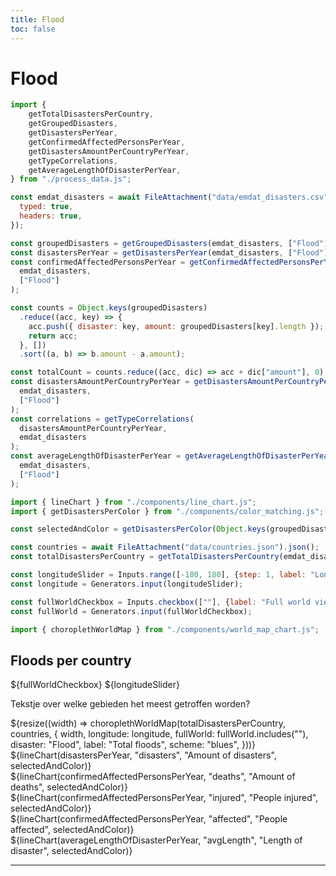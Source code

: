 ```yaml
---
title: Flood
toc: false
---
```


# Flood

<!-- Load and transform the data -->
<style>
.hero {
display: flex;
flex-direction: column;
align-items: center;
font-family: var(--sans-serif);
margin: 4rem 0 8rem;
text-wrap: balance;
text-align: center;
}

.hero h1 {
margin: 2rem 0;
max-width: none;
font-size: 14vw;
font-weight: 900;
line-height: 1;
background: linear-gradient(30deg, var(--theme-foreground-focus), currentColor);
-webkit-background-clip: text;
-webkit-text-fill-color: transparent;
background-clip: text;
}

.hero h2 {
margin: 0;
max-width: 34em;
font-size: 20px;
font-style: initial;
font-weight: 500;
line-height: 1.5;
color: var(--theme-foreground-muted);
}

@media (min-width: 640px) {
.hero h1 {
font-size: 90px;
}
}

</style>

```js
import {
    getTotalDisastersPerCountry,
    getGroupedDisasters,
    getDisastersPerYear,
    getConfirmedAffectedPersonsPerYear,
    getDisastersAmountPerCountryPerYear,
    getTypeCorrelations,
    getAverageLengthOfDisasterPerYear,
} from "./process_data.js";

const emdat_disasters = await FileAttachment("data/emdat_disasters.csv").csv({
  typed: true,
  headers: true,
});

const groupedDisasters = getGroupedDisasters(emdat_disasters, ["Flood"]);
const disastersPerYear = getDisastersPerYear(emdat_disasters, ["Flood"]);
const confirmedAffectedPersonsPerYear = getConfirmedAffectedPersonsPerYear(
  emdat_disasters,
  ["Flood"]
);

const counts = Object.keys(groupedDisasters)
  .reduce((acc, key) => {
    acc.push({ disaster: key, amount: groupedDisasters[key].length });
    return acc;
  }, [])
  .sort((a, b) => b.amount - a.amount);

const totalCount = counts.reduce((acc, dic) => acc + dic["amount"], 0);
const disastersAmountPerCountryPerYear = getDisastersAmountPerCountryPerYear(
  emdat_disasters,
  ["Flood"]
);
const correlations = getTypeCorrelations(
  disastersAmountPerCountryPerYear,
  emdat_disasters
);
const averageLengthOfDisasterPerYear = getAverageLengthOfDisasterPerYear(
  emdat_disasters,
  ["Flood"]
);
```

```js
import { lineChart } from "./components/line_chart.js";
import { getDisastersPerColor } from "./components/color_matching.js";
```

```js
const selectedAndColor = getDisastersPerColor(Object.keys(groupedDisasters));
```

```js
const countries = await FileAttachment("data/countries.json").json();
const totalDisastersPerCountry = getTotalDisastersPerCountry(emdat_disasters)

const longitudeSlider = Inputs.range([-180, 180], {step: 1, label: "Longitude"});
const longitude = Generators.input(longitudeSlider);

const fullWorldCheckbox = Inputs.checkbox([""], {label: "Full world view"})
const fullWorld = Generators.input(fullWorldCheckbox);

import { choroplethWorldMap } from "./components/world_map_chart.js";
```

## Floods per country
<div class="grid grid-cols-2">
    <div>
        ${fullWorldCheckbox}
        ${longitudeSlider}
        <p>Tekstje over welke gebieden het meest getroffen worden?</p>
    </div>
    <div class="">
        ${resize((width) => choroplethWorldMap(totalDisastersPerCountry, countries, {
            width, 
            longitude: longitude,
            fullWorld: fullWorld.includes(""),
            disaster: "Flood",
            label: "Total floods",
            scheme: "blues",
        }))}
    </div>
</div>

<div class="grid grid-cols-2">
    <div class="card">
        ${lineChart(disastersPerYear, "disasters", "Amount of disasters", selectedAndColor)}
    </div>
</div>

<div class="grid grid-cols-2">
    <div class="card">
        ${lineChart(confirmedAffectedPersonsPerYear, "deaths", "Amount of deaths", selectedAndColor)}
    </div>
   <div class="card">
        ${lineChart(confirmedAffectedPersonsPerYear, "injured", "People injured", selectedAndColor)}
    </div>
</div>

<div class="grid">
     <div class="card">
        ${lineChart(confirmedAffectedPersonsPerYear, "affected", "People affected", selectedAndColor)}
    </div>
</div>

<div class="grid grid-cols-2" style="grid-auto-rows: 600px;">
  <div class="card">
    ${lineChart(averageLengthOfDisasterPerYear, "avgLength", "Length of disaster", selectedAndColor)}
  </div>
</div>

---
